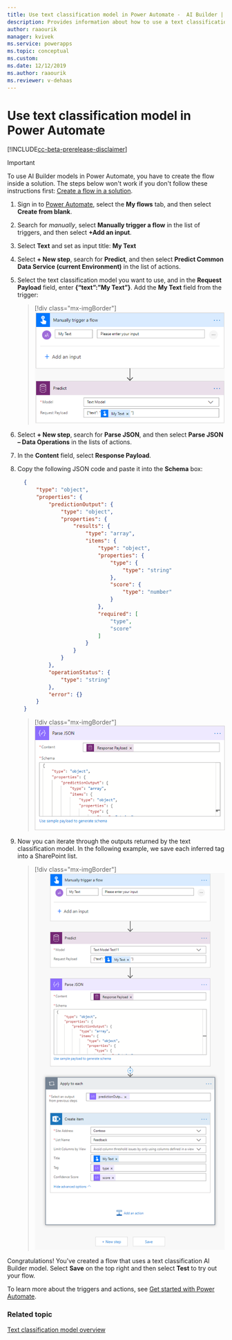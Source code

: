 ```yaml
---
title: Use text classification model in Power Automate -  AI Builder | Microsoft Docs
description: Provides information about how to use a text classification model in Power Automate.
author: raaourik
manager: kvivek
ms.service: powerapps
ms.topic: conceptual
ms.custom: 
ms.date: 12/12/2019
ms.author: raaourik
ms.reviewer: v-dehaas
---
```


# Use text classification model in Power Automate

[!INCLUDE[cc-beta-prerelease-disclaimer](./includes/cc-beta-prerelease-disclaimer.md)]

> [!IMPORTANT]
 > To use AI Builder models in Power Automate, you have to create the flow inside a solution. The steps below won't work if you don't follow these instructions first: [Create a flow in a solution](/flow/create-flow-solution).

1. Sign in to [Power Automate](https://flow.microsoft.com/), select the **My flows** tab, and then select **Create from blank**.
2. Search for *manually*, select **Manually trigger a flow** in the list of triggers, and then select **+Add an input**.
3. Select **Text** and set as input title: **My Text**
4. Select **+ New step**, search for **Predict**, and then select **Predict Common Data Service (current Environment)** in the list of actions.
5. Select the text classification model you want to use, and in the **Request Payload** field, enter **{“text”:”My Text”}**. Add the **My Text** field from the trigger:

    > [!div class="mx-imgBorder"]
    > ![Trigger a flow screen](media/trigger-flow.png "trigger a flow screen")

6. Select **+ New step**, search for **Parse JSON**, and then select **Parse JSON – Data Operations** in the lists of actions.
7. In the **Content** field, select **Response Payload**.
8. Copy the following JSON code and paste it into the **Schema** box:

    ```json
      {
          "type": "object",
          "properties": {
              "predictionOutput": {
                  "type": "object",
                  "properties": {
                      "results": {
                          "type": "array",
                          "items": {
                              "type": "object",
                              "properties": {
                                  "type": {
                                      "type": "string"
                                  },
                                  "score": {
                                      "type": "number"
                                  }
                              },
                              "required": [
                                  "type",
                                  "score"
                              ]
                          }
                      }
                  }
              },
              "operationStatus": {
                  "type": "string"
              },
              "error": {}
          }
      }
    ```
    
    > [!div class="mx-imgBorder"]
    > ![Parse JSON screen](media/parse-json.png "Parse JSON screen")

9. Now you can iterate through the outputs returned by the text classification model. In the following example, we save each inferred tag into a SharePoint list.

   > [!div class="mx-imgBorder"]
   > ![Save tags screens](media/save-tags.png "Save tags screens")

Congratulations! You've created a flow that uses a text classification AI Builder model. Select **Save** on the top right and then select **Test** to try out your flow.

To learn more about the triggers and actions, see [Get started with Power Automate](/flow/getting-started).

### Related topic

[Text classification model overview](text-classification-overview.md)
